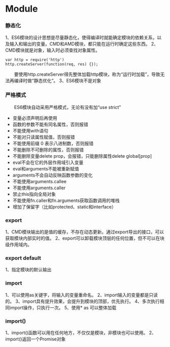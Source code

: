 # Module
### 静态化
1、ES6模块的设计思想是尽量静态化，使得编译时就能确定模块的依赖关系，以及输入和输出的变量。CMD和AMD模块，都只能在运行时确定这些东西。
2、CMD模块就是对象，输入时必须查找对象属性。
```
var http = require('http')
http.createServer(function(req, res) {});
```
&emsp;&emsp;要使用http.createServer得先整体加载http模块，称为“运行时加载”，导致无法再编译时做“静态优化”。
3、ES6模块不是对象

### 严格模式
&emsp;&emsp;ES6模块自动采用严格模式，无论有没有加“use strict”
* 变量必须声明后再使用
* 函数的参数不能有同名属性，否则报错
* 不能使用with语句
* 不能对只读属性赋值，否则报错
* 不能使用前缀 0 表示八进制数，否则报错
* 不能删除不可删除的属性，否则报错
* 不能删除变量delete prop，会报错，只能删除属性delete global[prop]
* eval不会在它的外层作用域引入变量
* eval和arguments不能被重新赋值
* arguments不会自动反映函数参数的变化
* 不能使用arguments.callee
* 不能使用arguments.caller
* 禁止this指向全局对象
* 不能使用fn.caller和fn.arguments获取函数调用的堆栈
* 增加了保留字（比如protected、static和interface）

### export
1、CMD模块输出的是值的缓存，不存在动态更新。通过export导出的接口，可以获取模块内部实时的值。
2、export可以卸载模块顶层的任何位置，但不可以在块级作用域内。

### export default
1、指定模块的默认输出

### import
1、可以使用as关键字，将输入的变量重命名。
2、import输入的变量都是只读的。
3、import具有提升效果，会提升到模块的顶部，优先执行。
4、多次执行相同import操作，只执行一次。
5、使用* as 可以整体加载

### import()
1、import()函数可以用在任何地方，不仅仅是模块，非模块也可以使用。
2、import()返回一个Promise对象